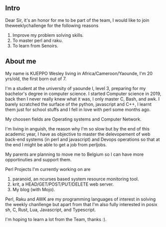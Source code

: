 ## Intro

Dear Sir, it's an honor for me to be part of the team, I would like to join theweeklychallenge for the following reasons

1. Improve my problem solving skills.
2. To master perl and raku.
3. To learn from Senoirs.

## About me

My name is KUEPPO Wesley living in Africa/Cameroon/Yaounde, I'm 20 yrs/old, the first born out of 7.

I'm a student at the university of yaounde I, level 3, preparing for my bachelor's degree in computer science. I started Computer
science in 2019, back then I never really knew what it was, I only master C, Bash, and awk. I barely scratched the surface
of the python, javascript and C++, I learnt them just for school stuffs and I fell in love with perl some months ago.

My choosen fields are Operating systems and Computer Network.

I'm living in anguish, the reason why I'm so slow but by the end of this academic year, I have as objective to master
the delevopement of web back-end systems (in perl and javascript) and Devops operations so that at the end I might be
able to get a job from perljobs.

My parents are planning to move me to Belgium so I can have more opportinuties and support them.

Perl Projects I'm currently working on are

1. paranoid, an ncurses based system resource monitoring tool.
2. krit, a HEAD/GET/POST/PUT/DELETE web server.
3. My blog (with Mojo).

Perl, Raku and AWK are my programming languages of interest in solving the weekly chanllenge
but apart from that I'm also fully interested in posix sh, C, Rust, Lua, Javascript, and Typescript.

I'm hoping to learn a lot from the Team, thanks :).
